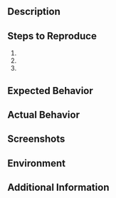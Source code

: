 <!--- Provide a clear and descriptive title for the issue above -->

## Description

<!--- Provide a detailed description of the issue or bug you are experiencing. Include any error messages or unexpected behavior you encountered. -->

## Steps to Reproduce

<!--- If applicable, provide the steps to reproduce the issue. Include specific instructions, code examples, or links to demonstrate the problem. -->

1. 
2. 
3. 

## Expected Behavior

<!--- Describe what you expected to happen when following the steps above. -->

## Actual Behavior

<!--- Describe what actually happened when following the steps above. -->

## Screenshots

<!--- If applicable, add screenshots or GIFs that illustrate the issue. -->

## Environment

<!--- Provide details about your environment, such as the following:

- Operating System:
- Browser (if applicable):
- Node.js version:
- Package version (if applicable):
- Any other relevant information.
-->

## Additional Information

<!--- Add any additional information or context about the issue here. -->

<!--- For bug reports, you may want to include relevant labels, such as "bug", "help wanted", etc., to categorize the issue appropriately. -->

